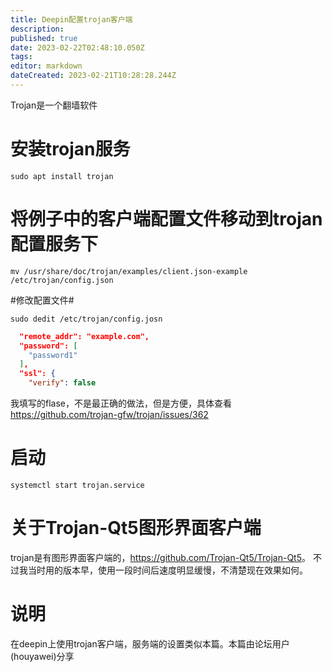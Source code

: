 ```yaml
---
title: Deepin配置trojan客户端
description: 
published: true
date: 2023-02-22T02:48:10.050Z
tags: 
editor: markdown
dateCreated: 2023-02-21T10:28:28.244Z
---
```


Trojan是一个翻墙软件

# 安装trojan服务
```
sudo apt install trojan
```
# 将例子中的客户端配置文件移动到trojan配置服务下 #
```
mv /usr/share/doc/trojan/examples/client.json-example /etc/trojan/config.json
```
#修改配置文件#
```
sudo dedit /etc/trojan/config.josn
```
```json
  "remote_addr": "example.com",
  "password": [
    "password1"
  ],
  "ssl": {
    "verify": false
```

我填写的flase，不是最正确的做法，但是方便，具体查看<https://github.com/trojan-gfw/trojan/issues/362>

# 启动
```
systemctl start trojan.service
```
# 关于Trojan-Qt5图形界面客户端 #
trojan是有图形界面客户端的，<https://github.com/Trojan-Qt5/Trojan-Qt5>。
不过我当时用的版本早，使用一段时间后速度明显缓慢，不清楚现在效果如何。

# 说明 #
在deepin上使用trojan客户端，服务端的设置类似本篇。本篇由论坛用户(houyawei)分享

